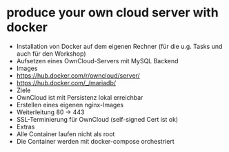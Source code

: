 # produce your own cloud server with docker

- Installation von Docker auf dem eigenen Rechner (für die u.g. Tasks und auch für den Workshop)
- Aufsetzen eines OwnCloud-Servers mit MySQL Backend
- Images
- https://hub.docker.com/r/owncloud/server/
- https://hub.docker.com/_/mariadb/
- Ziele
- OwnCloud ist mit Persistenz lokal erreichbar
- Erstellen eines eigenen nginx-Images
- Weiterleitung 80 -> 443
- SSL-Terminierung für OwnCloud (self-signed Cert ist ok)
- Extras
- Alle Container laufen nicht als root
- Die Container werden mit docker-compose orchestriert
